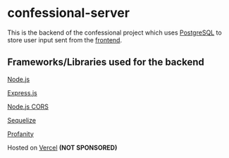 # confessional-server

This is the backend of the confessional project which uses [PostgreSQL](https://www.postgresql.org/) to store user input sent from the [frontend](https://github.com/CHBChan/confessional-client). 

## Frameworks/Libraries used for the backend

[Node.js](https://nodejs.org/en)

[Express.js](https://expressjs.com/)

[Node.js CORS](https://github.com/expressjs/cors)

[Sequelize](https://sequelize.org/)

[Profanity](https://github.com/2Toad/Profanity)

Hosted on [Vercel](https://vercel.com/) **(NOT SPONSORED)**
